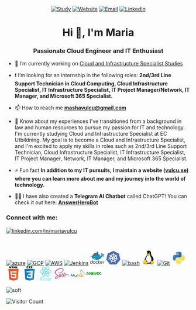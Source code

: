 <p align="center">
  <a href="https://ecutbildning.se/utbildningar/cloud-och-infrastrukturspecialist/"><img src="https://img.shields.io/badge/Study-Cloud%20and%20Infrastructure%20-blue?style=for-the-badge&logo=appveyor" alt="Study"></a>
  <a href="https://vulcu.se"><img src="https://img.shields.io/badge/Website-vulcu.se-green?style=for-the-badge&logo=firefox-browser" alt="Website"></a>
  <a href="mailto:mashavulcu@gmail.com"><img src="https://img.shields.io/badge/Email-mashavulcu%40gmail.com-red?style=for-the-badge&logo=gmail" alt="Email"></a>
  <a href="https://linkedin.com/in/mariavulcu"><img src="https://img.shields.io/badge/LinkedIn-Maria%20V.-blue?style=for-the-badge&logo=linkedin" alt="LinkedIn"></a>
</p>

<h1 align="center">Hi 👋, I'm Maria</h1>
<h3 align="center">Passionate Cloud Engineer and IT Enthusiast</h3>

- 🔭 I’m currently working on [Cloud and Infrastructure Specialist Studies](https://ecutbildning.se/utbildningar/cloud-och-infrastrukturspecialist/)

- ❗ I’m looking for an internship in the following roles: **2nd/3rd Line Support Technician in Cloud Computing, Cloud Infrastructure Specialist, IT Infrastructure Specialist, IT Project Manager/Network, IT Manager, and Microsoft 365 Specialist.**

- 📫 How to reach me **mashavulcu@gmail.com**

- 📄 Know about my experiences I've transitioned from a background in law and human resources to pursue my passion for IT and technology. I'm currently studying Cloud and Infrastructure Specialist at EC Utbildning. My goal is to become a Cloud and Infrastructure Specialist, and I'm excited to apply my skills in roles such as 2nd/3rd Line Support Technician, Cloud Infrastructure Specialist, IT Infrastructure Specialist, IT Project Manager, Network, IT Manager, and Microsoft 365 Specialist.

- ⚡ Fun fact **In addition to my IT pursuits, I maintain a website ([vulcu.se](https://vulcu.se)) where you can learn more about me and my journey into the world of technology.**
- 🤖🧠 I have also created a **Telegram AI Chatbot** called ChatGPT! You can check it out here: **[AnswerHeroBot](https://t.me/AnswerHeroBot)**

<h3 align="left">Connect with me:</h3>
<p align="left">
<a href="https://linkedin.com/in/linkedin.com/in/maria-v-828a892a" target="blank"><img align="center" src="https://raw.githubusercontent.com/rahuldkjain/github-profile-readme-generator/master/src/images/icons/Social/linked-in-alt.svg" alt="linkedin.com/in/mariavulcu" height="30" width="40" /></a>
</p>

&nbsp;
&nbsp;
&nbsp;

[<img src="https://www.vectorlogo.zone/logos/microsoft_azure/microsoft_azure-icon.svg" alt="azure" width="40"/>](https://azure.microsoft.com/en-in/) <!-- Microsoft Azure -->
[<img src="https://www.vectorlogo.zone/logos/google_cloud/google_cloud-icon.svg" alt="GCP" width="40"/>](https://cloud.google.com/) <!-- Google Cloud Platform -->
[<img src="https://cdn.jsdelivr.net/gh/devicons/devicon/icons/amazonwebservices/amazonwebservices-original-wordmark.svg" alt="AWS" width="40"/>](https://aws.amazon.com/) <!-- Amazon Web Services -->
[<img src="https://jenkins.io/images/logos/jenkins/jenkins.png" alt="Jenkins" width="30"/>](https://jenkins.io/) <!-- Jenkins -->
[<img src="https://raw.githubusercontent.com/devicons/devicon/master/icons/docker/docker-original-wordmark.svg" alt="Docker" width="40"/>](https://www.docker.com/) <!-- Docker -->
[<img src="https://raw.githubusercontent.com/devicons/devicon/master/icons/kubernetes/kubernetes-plain.svg" alt="Kubernetes" width="40"/>](https://kubernetes.io/) <!-- Kubernetes -->
[<img src="https://www.vectorlogo.zone/logos/gnu_bash/gnu_bash-icon.svg" alt="bash" width="40"/>](https://www.gnu.org/software/bash/) <!-- Bash -->
[<img src="https://raw.githubusercontent.com/devicons/devicon/master/icons/linux/linux-original.svg" alt="linux" width="40"/>](https://www.linux.org/) <!-- Linux -->
[<img src="https://www.vectorlogo.zone/logos/git-scm/git-scm-icon.svg" alt="Git" width="40"/>](https://git-scm.com/) <!-- Git -->
[<img src="https://raw.githubusercontent.com/devicons/devicon/master/icons/python/python-original.svg" alt="python" width="40"/>](https://www.python.org) <!-- Python -->
[<img src="https://raw.githubusercontent.com/devicons/devicon/master/icons/html5/html5-original-wordmark.svg" alt="html5" width="40"/>](https://www.w3.org/html/) <!-- HTML5 -->
[<img src="https://raw.githubusercontent.com/devicons/devicon/master/icons/css3/css3-original-wordmark.svg" alt="css3" width="40"/>](https://www.w3schools.com/css/) <!-- CSS3 -->
[<img src="https://raw.githubusercontent.com/devicons/devicon/master/icons/react/react-original-wordmark.svg" alt="react" width="40"/>](https://reactjs.org/) <!-- React -->
[<img src="https://raw.githubusercontent.com/devicons/devicon/master/icons/sass/sass-original.svg" alt="sass" width="40"/>](https://sass-lang.com) <!-- Sass -->
[<img src="https://raw.githubusercontent.com/devicons/devicon/master/icons/mysql/mysql-original-wordmark.svg" alt="mysql" width="40"/>](https://www.mysql.com/) <!-- MySQL -->
[<img src="https://raw.githubusercontent.com/devicons/devicon/master/icons/nginx/nginx-original.svg" alt="nginx" width="40"/>](https://www.nginx.com) <!-- NGINX -->

![soft](https://capsule-render.vercel.app/api?type=soft&color=gradient&text=Thank%20you%20for%20visiting!&fontSize=40&animation=twinkling)

<p align="left">
  <img src="https://profile-counter.glitch.me/mashavulcu/count.svg" alt="Visitor Count" width="100">
</p>

